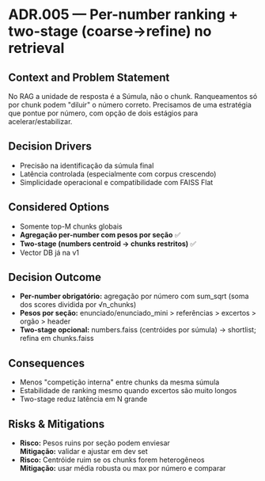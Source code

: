 # ADR.005 — Per-number ranking + two-stage (coarse→refine) no retrieval

## Context and Problem Statement

No RAG a unidade de resposta é a Súmula, não o chunk. Ranqueamentos só por chunk podem "diluir" o número correto. Precisamos de uma estratégia que pontue por número, com opção de dois estágios para acelerar/estabilizar.

## Decision Drivers

- Precisão na identificação da súmula final
- Latência controlada (especialmente com corpus crescendo)
- Simplicidade operacional e compatibilidade com FAISS Flat

## Considered Options

- Somente top-M chunks globais
- **Agregação per-number com pesos por seção** ✅
- **Two-stage (numbers centroid → chunks restritos)** ✅
- Vector DB já na v1

## Decision Outcome

- **Per-number obrigatório:** agregação por número com sum_sqrt (soma dos scores dividida por √n_chunks)
- **Pesos por seção:** enunciado/enunciado_mini > referências > excertos > orgão > header
- **Two-stage opcional:** numbers.faiss (centróides por súmula) → shortlist; refina em chunks.faiss

## Consequences

- Menos "competição interna" entre chunks da mesma súmula
- Estabilidade de ranking mesmo quando excertos são muito longos
- Two-stage reduz latência em N grande

## Risks & Mitigations

- **Risco:** Pesos ruins por seção podem enviesar  
  **Mitigação:** validar e ajustar em dev set
- **Risco:** Centróide ruim se os chunks forem heterogêneos  
  **Mitigação:** usar média robusta ou max por número e comparar

